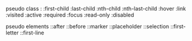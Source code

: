 pseudo class
:
:first-child
:last-child
:nth-child
:nth-last-child
:hover
:link
:visited
:active
:required
:focus
:read-only
:disabled

pseudo elements
::after
::before
::marker
::placeholder
::selection
::first-letter
::first-line


